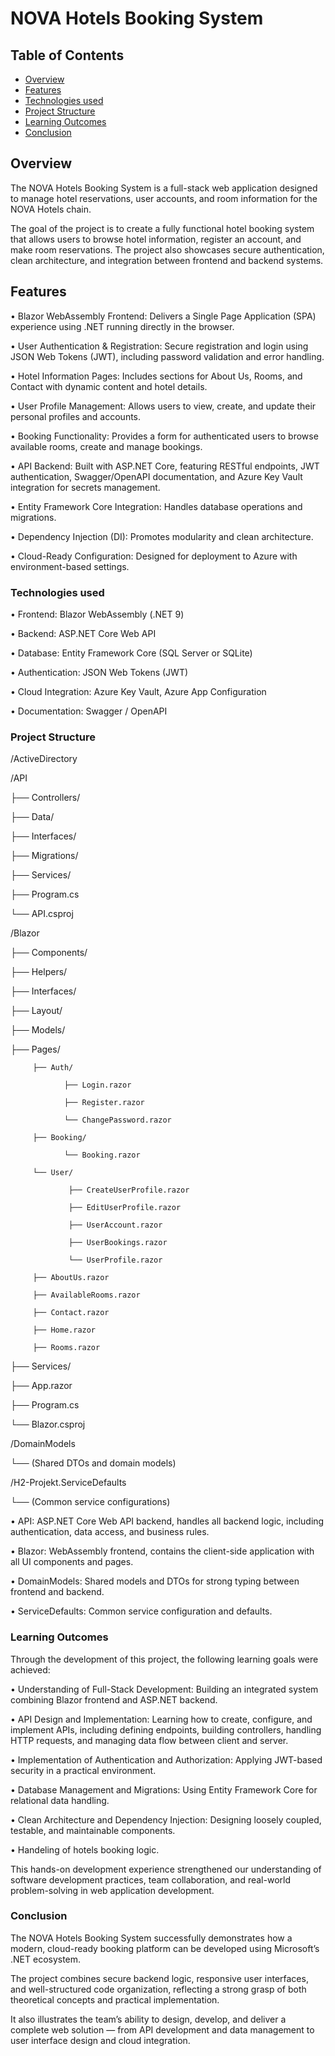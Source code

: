 # NOVA Hotels Booking System

## Table of Contents

- [Overview](#overview)
- [Features](#features)
- [Technologies used](#technologies-used)
- [Project Structure](#project-structure)
- [Learning Outcomes](#learning-outcomes)
- [Conclusion](#conclusion)

  
## Overview

The NOVA Hotels Booking System is a full-stack web application designed to manage hotel reservations, user accounts, and room information for the NOVA Hotels chain.

The goal of the project is to create a fully functional hotel booking system that allows users to browse hotel information, register an account, and make room reservations. The project also showcases secure authentication, clean architecture, and integration between frontend and backend systems.

## Features

•	Blazor WebAssembly Frontend: Delivers a Single Page Application (SPA) experience using .NET running directly in the browser.

•	User Authentication & Registration: Secure registration and login using JSON Web Tokens (JWT), including password validation and error handling.

•	Hotel Information Pages: Includes sections for About Us, Rooms, and Contact with dynamic content and hotel details.

•	User Profile Management: Allows users to view, create, and update their personal profiles and accounts.

•	Booking Functionality: Provides a form for authenticated users to browse available rooms, create and manage bookings.

•	API Backend: Built with ASP.NET Core, featuring RESTful endpoints, JWT authentication, Swagger/OpenAPI documentation, and Azure Key Vault integration for secrets management.

•	Entity Framework Core Integration: Handles database operations and migrations.

•	Dependency Injection (DI): Promotes modularity and clean architecture.

•	Cloud-Ready Configuration: Designed for deployment to Azure with environment-based settings.


### Technologies used

•	Frontend: Blazor WebAssembly (.NET 9)

•	Backend: ASP.NET Core Web API

•	Database: Entity Framework Core (SQL Server or SQLite)

•	Authentication: JSON Web Tokens (JWT)

•	Cloud Integration: Azure Key Vault, Azure App Configuration

•	Documentation: Swagger / OpenAPI

### Project Structure

/ActiveDirectory

/API

  ├── Controllers/

  ├── Data/

  ├── Interfaces/

  ├── Migrations/

  ├── Services/

  ├── Program.cs

  └── API.csproj


/Blazor
 
  ├── Components/
  
  ├── Helpers/
  
  ├── Interfaces/
  
  ├── Layout/
  
  ├── Models/
  
  ├── Pages/
 
         ├── Auth/
 
                ├── Login.razor
 
                ├── Register.razor
 
                └── ChangePassword.razor
 
         ├── Booking/
 
                └── Booking.razor
  
         └── User/
 
                 ├── CreateUserProfile.razor

                 ├── EditUserProfile.razor

                 ├── UserAccount.razor

                 ├── UserBookings.razor
 
                 └── UserProfile.razor
   
         ├── AboutUs.razor
 
         ├── AvailableRooms.razor
 
         ├── Contact.razor

         ├── Home.razor
  
         ├── Rooms.razor
 
 
  ├── Services/

  ├── App.razor

  ├── Program.cs

  └── Blazor.csproj


/DomainModels

  └── (Shared DTOs and domain models)


/H2-Projekt.ServiceDefaults
 
  └── (Common service configurations)
  
•	API: ASP.NET Core Web API backend, handles all backend logic, including authentication, data access, and business rules.

•	Blazor: WebAssembly frontend, contains the client-side application with all UI components and pages.

•	DomainModels: Shared models and DTOs for strong typing between frontend and backend. 

•	ServiceDefaults: Common service configuration and defaults.

### Learning Outcomes

Through the development of this project, the following learning goals were achieved:

•	Understanding of Full-Stack Development: Building an integrated system combining Blazor frontend and ASP.NET backend.

•	API Design and Implementation: Learning how to create, configure, and implement APIs, including defining endpoints, building controllers, handling HTTP requests, and managing data flow between client and server.

•	Implementation of Authentication and Authorization: Applying JWT-based security in a practical environment.

•	Database Management and Migrations: Using Entity Framework Core for relational data handling.

•	Clean Architecture and Dependency Injection: Designing loosely coupled, testable, and maintainable components.

•	Handeling of hotels booking logic.

This hands-on development experience strengthened our understanding of software development practices, team collaboration, and real-world problem-solving in web application development.


### Conclusion

The NOVA Hotels Booking System successfully demonstrates how a modern, cloud-ready booking platform can be developed using Microsoft’s .NET ecosystem.

The project combines secure backend logic, responsive user interfaces, and well-structured code organization, reflecting a strong grasp of both theoretical concepts and practical implementation.

It also illustrates the team’s ability to design, develop, and deliver a complete web solution — from API development and data management to user interface design and cloud integration.
